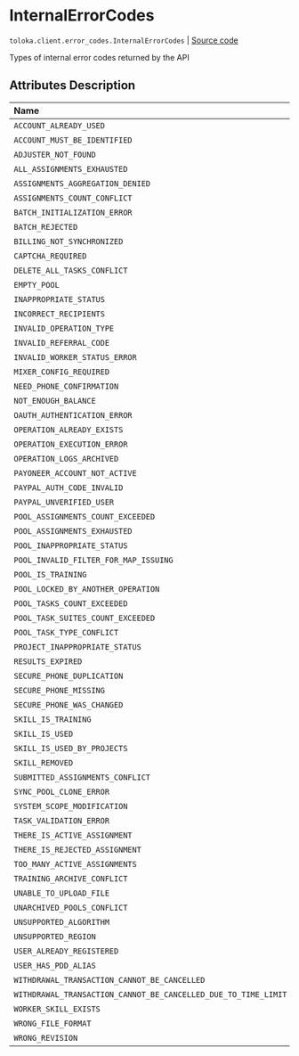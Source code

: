 # InternalErrorCodes
`toloka.client.error_codes.InternalErrorCodes` | [Source code](https://github.com/Toloka/toloka-kit/blob/v1.1.3/src/client/error_codes.py#L23)

Types of internal error codes returned by the API

## Attributes Description

| Name | Value | Description |
| :------| :-----------| :----------| 
`ACCOUNT_ALREADY_USED`|'ACCOUNT_ALREADY_USED'|
`ACCOUNT_MUST_BE_IDENTIFIED`|'ACCOUNT_MUST_BE_IDENTIFIED'|
`ADJUSTER_NOT_FOUND`|'ADJUSTER_NOT_FOUND'|
`ALL_ASSIGNMENTS_EXHAUSTED`|'ALL_ASSIGNMENTS_EXHAUSTED'|
`ASSIGNMENTS_AGGREGATION_DENIED`|'ASSIGNMENTS_AGGREGATION_DENIED'|
`ASSIGNMENTS_COUNT_CONFLICT`|'ASSIGNMENTS_COUNT_CONFLICT'|
`BATCH_INITIALIZATION_ERROR`|'BATCH_INITIALIZATION_ERROR'|
`BATCH_REJECTED`|'BATCH_REJECTED'|
`BILLING_NOT_SYNCHRONIZED`|'BILLING_NOT_SYNCHRONIZED'|
`CAPTCHA_REQUIRED`|'CAPTCHA_REQUIRED'|
`DELETE_ALL_TASKS_CONFLICT`|'DELETE_ALL_TASKS_CONFLICT'|
`EMPTY_POOL`|'EMPTY_POOL'|
`INAPPROPRIATE_STATUS`|'INAPPROPRIATE_STATUS'|
`INCORRECT_RECIPIENTS`|'INCORRECT_RECIPIENTS'|
`INVALID_OPERATION_TYPE`|'INVALID_OPERATION_TYPE'|
`INVALID_REFERRAL_CODE`|'INVALID_REFERRAL_CODE'|
`INVALID_WORKER_STATUS_ERROR`|'INVALID_WORKER_STATUS_ERROR'|
`MIXER_CONFIG_REQUIRED`|'MIXER_CONFIG_REQUIRED'|
`NEED_PHONE_CONFIRMATION`|'NEED_PHONE_CONFIRMATION'|
`NOT_ENOUGH_BALANCE`|'NOT_ENOUGH_BALANCE'|
`OAUTH_AUTHENTICATION_ERROR`|'OAUTH_AUTHENTICATION_ERROR'|
`OPERATION_ALREADY_EXISTS`|'OPERATION_ALREADY_EXISTS'|
`OPERATION_EXECUTION_ERROR`|'OPERATION_EXECUTION_ERROR'|
`OPERATION_LOGS_ARCHIVED`|'OPERATION_LOGS_ARCHIVED'|
`PAYONEER_ACCOUNT_NOT_ACTIVE`|'PAYONEER_ACCOUNT_NOT_ACTIVE'|
`PAYPAL_AUTH_CODE_INVALID`|'PAYPAL_AUTH_CODE_INVALID'|
`PAYPAL_UNVERIFIED_USER`|'PAYPAL_UNVERIFIED_USER'|
`POOL_ASSIGNMENTS_COUNT_EXCEEDED`|'POOL_ASSIGNMENTS_COUNT_EXCEEDED'|
`POOL_ASSIGNMENTS_EXHAUSTED`|'POOL_ASSIGNMENTS_EXHAUSTED'|
`POOL_INAPPROPRIATE_STATUS`|'POOL_INAPPROPRIATE_STATUS'|
`POOL_INVALID_FILTER_FOR_MAP_ISSUING`|'POOL_INVALID_FILTER_FOR_MAP_ISSUING'|
`POOL_IS_TRAINING`|'POOL_IS_TRAINING'|
`POOL_LOCKED_BY_ANOTHER_OPERATION`|'POOL_LOCKED_BY_ANOTHER_OPERATION'|
`POOL_TASKS_COUNT_EXCEEDED`|'POOL_TASKS_COUNT_EXCEEDED'|
`POOL_TASK_SUITES_COUNT_EXCEEDED`|'POOL_TASK_SUITES_COUNT_EXCEEDED'|
`POOL_TASK_TYPE_CONFLICT`|'POOL_TASK_TYPE_CONFLICT'|
`PROJECT_INAPPROPRIATE_STATUS`|'PROJECT_INAPPROPRIATE_STATUS'|
`RESULTS_EXPIRED`|'RESULTS_EXPIRED'|
`SECURE_PHONE_DUPLICATION`|'SECURE_PHONE_DUPLICATION'|
`SECURE_PHONE_MISSING`|'SECURE_PHONE_MISSING'|
`SECURE_PHONE_WAS_CHANGED`|'SECURE_PHONE_WAS_CHANGED'|
`SKILL_IS_TRAINING`|'SKILL_IS_TRAINING'|
`SKILL_IS_USED`|'SKILL_IS_USED'|
`SKILL_IS_USED_BY_PROJECTS`|'SKILL_IS_USED_BY_PROJECTS'|
`SKILL_REMOVED`|'SKILL_REMOVED'|
`SUBMITTED_ASSIGNMENTS_CONFLICT`|'SUBMITTED_ASSIGNMENTS_CONFLICT'|
`SYNC_POOL_CLONE_ERROR`|'SYNC_POOL_CLONE_ERROR'|
`SYSTEM_SCOPE_MODIFICATION`|'SYSTEM_SCOPE_MODIFICATION'|
`TASK_VALIDATION_ERROR`|'TASK_VALIDATION_ERROR'|
`THERE_IS_ACTIVE_ASSIGNMENT`|'THERE_IS_ACTIVE_ASSIGNMENT'|
`THERE_IS_REJECTED_ASSIGNMENT`|'THERE_IS_REJECTED_ASSIGNMENT'|
`TOO_MANY_ACTIVE_ASSIGNMENTS`|'TOO_MANY_ACTIVE_ASSIGNMENTS'|
`TRAINING_ARCHIVE_CONFLICT`|'TRAINING_ARCHIVE_CONFLICT'|
`UNABLE_TO_UPLOAD_FILE`|'UNABLE_TO_UPLOAD_FILE'|
`UNARCHIVED_POOLS_CONFLICT`|'UNARCHIVED_POOLS_CONFLICT'|
`UNSUPPORTED_ALGORITHM`|'UNSUPPORTED_ALGORITHM'|
`UNSUPPORTED_REGION`|'UNSUPPORTED_REGION'|
`USER_ALREADY_REGISTERED`|'USER_ALREADY_REGISTERED'|
`USER_HAS_PDD_ALIAS`|'USER_HAS_PDD_ALIAS'|
`WITHDRAWAL_TRANSACTION_CANNOT_BE_CANCELLED`|'WITHDRAWAL_TRANSACTION_CANNOT_BE_CANCELLED'|
`WITHDRAWAL_TRANSACTION_CANNOT_BE_CANCELLED_DUE_TO_TIME_LIMIT`|'WITHDRAWAL_TRANSACTION_CANNOT_BE_CANCELLED_DUE_TO_TIME_LIMIT'|
`WORKER_SKILL_EXISTS`|'WORKER_SKILL_EXISTS'|
`WRONG_FILE_FORMAT`|'WRONG_FILE_FORMAT'|
`WRONG_REVISION`|'WRONG_REVISION'|
